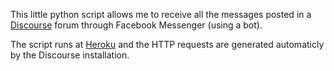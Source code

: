 This little python script allows me to receive all the messages posted in a [Discourse](https://www.discourse.org/) forum through Facebook Messenger (using a bot).

The script runs at [Heroku](https://www.heroku.com/) and the HTTP requests are generated automaticly by the Discourse installation.
